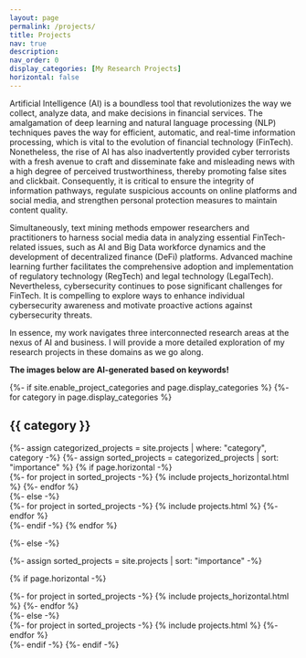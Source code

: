 ```yaml
---
layout: page
permalink: /projects/
title: Projects
nav: true
description: 
nav_order: 0
display_categories: [My Research Projects]
horizontal: false
---
```


Artificial Intelligence (AI) is a boundless tool that revolutionizes the way we collect, analyze data, and make decisions in financial services. The amalgamation of deep learning and natural language processing (NLP) techniques paves the way for efficient, automatic, and real-time information processing, which is vital to the evolution of financial technology (FinTech). Nonetheless, the rise of AI has also inadvertently provided cyber terrorists with a fresh avenue to craft and disseminate fake and misleading news with a high degree of perceived trustworthiness, thereby promoting false sites and clickbait. Consequently, it is critical to ensure the integrity of information pathways, regulate suspicious accounts on online platforms and social media, and strengthen personal protection measures to maintain content quality.

Simultaneously, text mining methods empower researchers and practitioners to harness social media data in analyzing essential FinTech-related issues, such as AI and Big Data workforce dynamics and the development of decentralized finance (DeFi) platforms. Advanced machine learning further facilitates the comprehensive adoption and implementation of regulatory technology (RegTech) and legal technology (LegalTech). Nevertheless, cybersecurity continues to pose significant challenges for FinTech. It is compelling to explore ways to enhance individual cybersecurity awareness and motivate proactive actions against cybersecurity threats.

In essence, my work navigates three interconnected research areas at the nexus of AI and business. I will provide a more detailed exploration of my research projects in these domains as we go along.

<strong>The images below are AI-generated based on keywords!</strong>

<!-- pages/projects.md -->
<div class="projects">
{%- if site.enable_project_categories and page.display_categories %}
  <!-- Display categorized projects -->
  {%- for category in page.display_categories %}
  <h2 class="category">{{ category }}</h2>
  {%- assign categorized_projects = site.projects | where: "category", category -%}
  {%- assign sorted_projects = categorized_projects | sort: "importance" %}
  <!-- Generate cards for each project -->
  {% if page.horizontal -%}
  <div class="container">
    <div class="row row-cols-2">
    {%- for project in sorted_projects -%}
      {% include projects_horizontal.html %}
    {%- endfor %}
    </div>
  </div>
  {%- else -%}
  <div class="grid">
    {%- for project in sorted_projects -%}
      {% include projects.html %}
    {%- endfor %}
  </div>
  {%- endif -%}
  {% endfor %}

{%- else -%}
<!-- Display projects without categories -->
  {%- assign sorted_projects = site.projects | sort: "importance" -%}
  <!-- Generate cards for each project -->
  {% if page.horizontal -%}
  <div class="container">
    <div class="row row-cols-2">
    {%- for project in sorted_projects -%}
      {% include projects_horizontal.html %}
    {%- endfor %}
    </div>
  </div>
  {%- else -%}
  <div class="grid">
    {%- for project in sorted_projects -%}
      {% include projects.html %}
    {%- endfor %}
  </div>
  {%- endif -%}
{%- endif -%}
</div>